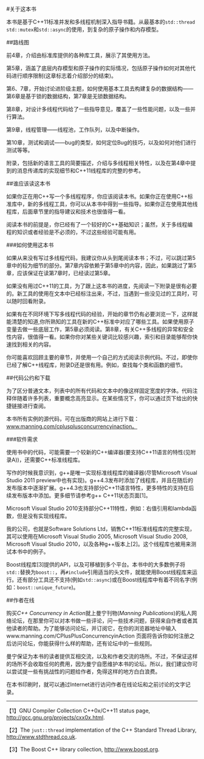 #关于这本书

本书是基于C++11标准并发和多线程机制深入指导书籍。从最基本的`std::thread std::mutex`和`std::async`的使用，到复杂的原子操作和内存模型。

##路线图

前4章，介绍由标准库提供的各种库工具，展示了其使用方法。

第5章，涵盖了底层内存模型和原子操作的实际情况，包括原子操作如何对其他代码进行顺序限制(这章标志着介绍部分的结束)。

第6、7章，开始讨论进阶级主题，如何使用基本工具去构建复杂的数据结构——第6章是基于锁的数据结构，第7章是无锁数据结构。

第8章，对设计多线程代码给了一些指导意见，覆盖了一些性能问题，以及一些并行算法。

第9章，线程管理——线程池，工作队列，以及中断操作。

第10章，测试和调试——bug的类型，如何定位Bug的技巧，以及如何对他们进行测试等等。

附录，包括新的语言工具的简要描述，介绍与多线程相关特性，以及在第4章中提到的消息传递库的实现细节和C++11线程库的完整的参考。

##谁应该读这本书

如果你正在用C++写一个多线程程序，你应该阅读本书。如果你正在使用C++标准库中，新的多线程工具，你可以从本书中得到一些指导。如果你正在使用其他线程库，后面章节里的指导建议和技术也很值得一看。

阅读本书的前提是，你已经有了一个较好的C++基础知识；虽然，关于多线程编程的知识或者经验是不必须的，不过这些经验可能有用。

###如何使用这本书

如果从来没有写过多线程代码，我建议你从头到尾阅读本书；不过，可以跳过第5章中的较为细节的部分。第7章内容依赖于第5章中的内容，因此，如果跳过了第5章，应该保证在读第7章时，已经读过第5章。

如果没有用过C++11的工具，为了跟上这本书的进度，先阅读一下附录是很有必要的。新工具的使用在文本中已经标注出来，不过，当遇到一些没见过的工具时，可以随时回看附录。

如果有在不同环境下写多线程代码的经验，开始的章节仍有必要浏览一下，这样就能清楚的知道,你所熟知的工具在新的C++标准中对应了哪些工具。如果使用原子变量去做一些底层工作，第5章必须阅读。第8章，有关C++多线程的异常和安全性内容，很值得一看。如果你你对某些关键词比较感兴趣，索引和目录能够帮你快速找到相关的内容。

你可能喜欢回顾主要的章节，并使用一个自己的方式阅读示例代码。不过，即使你已经了解C++线程库，附录D还是很有用。例如，查找每个类和函数的细节。

##代码公约和下载

为了区分普通文本，列表中的所有代码和文本中的像这样固定宽度的字体。代码注释伴随着许多列表，重要概念高亮显示。在某些情况下，你可以通过页下给出的快捷链接进行查阅。

本书所有实例的源代码，可在出版商的网站上进行下载：www.manning.com/cplusplusconcurrencyinaction。

###软件需求

使用书中的代码，可能需要一个较新的C++编译器(要支持C++11语言的特性(见附录A))，还需要C++标准线程库。

写作的时候我意识到，g++是唯一实现标准线程库的编译器(尽管Microsoft Visual Studio 2011 preview中也有实现)。g++4.3发布时添加了线程库，并且在随后的发布版本中逐渐扩展。g++4.3也支持部分C++11语言特性，更多特性的支持在后续发布版本中添加。更多细节请参考g++ C++11状态页面[1]。

Microsoft Visual Studio 2010支持部分C++11特性，例如：右值引用和lambda函数，但是没有实现线程库。

我的公司，也就是Software Solutions Ltd，销售C++11标准线程库的完整实现，其可以使用在Microsoft Visual Studio 2005, Microsoft Visual Studio 2008, Microsoft Visual Studio 2010，以及各种g++版本上[2]。这个线程库也被用来测试本书中的例子。

Boost线程库[3]提供的API，以及可移植到多个平台。本书中的大多数例子将`std::`替换为`boost::`，再`#include`引用适当的头文件，就能使用Boost线程库来运行。还有部分工具还不支持(例如`std::async`)或在Boost线程库中有着不同名字(例如：`boost::unique_future`)。

##作者在线

购买*C++ Concurrency in Action*就上曼宁刊物(*Manning Publications*)的私人网络论坛，在那里你可以对本书做一些评论，问一些技术问题，获得来自作者或者其他读者的帮助。为了能够访问论坛，并订阅它，在你的浏览器地址中输入www.manning.com/CPlusPlusConcurrencyinAction 页面将告诉你如何注册之后访问论坛，你能获得什么样的帮助，还有论坛中的一些规则。

曼宁保证为本书的读者提供互相交流，以及和作者交流的场所。不过，不保证这样的场所不会收取任何的费用，因为曼宁自愿维护本书的论坛。所以，我们建议你可以尝试提一些有挑战性的问题给作者，免得这样的地方白白浪费。

在本书印刷时，就可以通过Internet进行访问作者在线论坛和之前讨论的文字记录。

----------


【1】GNU Compiler Collection C++0x/C++11 status page, http://gcc.gnu.org/projects/cxx0x.html.

【2】The `just::thread` implementation of the C++ Standard Thread Library, http://www.stdthread.co.uk.

【3】The Boost C++ library collection, http://www.boost.org.
